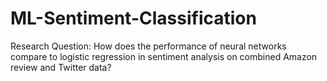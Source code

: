 # ML-Sentiment-Classification
Research Question: How does the performance of neural networks compare to logistic regression in sentiment analysis on combined Amazon review and Twitter data?
